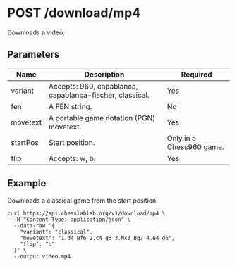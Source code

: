 # POST /download/mp4

Downloads a video.

## Parameters

| Name | Description | Required |
| ---- | ----------- | -------- |
| variant | Accepts: 960, capablanca, capablanca-fischer, classical. | Yes |
| fen | A FEN string. | No |
| movetext | A portable game notation (PGN) movetext. | Yes |
| startPos | Start position. | Only in a Chess960 game. |
| flip | Accepts: w, b. | Yes |

## Example

Downloads a classical game from the start position.

```text
curl https://api.chesslablab.org/v1/download/mp4 \
  -H "Content-Type: application/json" \
  --data-raw '{
    "variant": "classical",
    "movetext": "1.d4 Nf6 2.c4 g6 3.Nc3 Bg7 4.e4 d6",
    "flip": "b"
  }' \
  --output video.mp4
```
